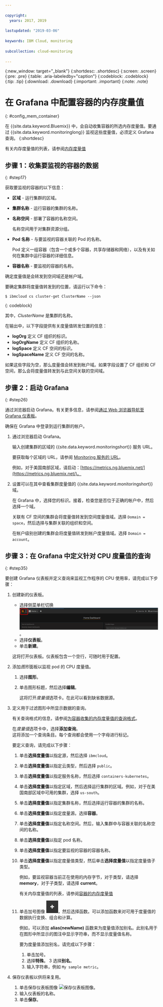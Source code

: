 ```yaml
---

copyright:
  years: 2017, 2019

lastupdated: "2019-03-06"

keywords: IBM Cloud, monitoring

subcollection: cloud-monitoring

---
```


{:new_window: target="_blank"}
{:shortdesc: .shortdesc}
{:screen: .screen}
{:pre: .pre}
{:table: .aria-labeledby="caption"}
{:codeblock: .codeblock}
{:tip: .tip}
{:download: .download}
{:important: .important}
{:note: .note}



# 在 Grafana 中配置容器的内存度量值
{: #config_mem_container}

在 {{site.data.keyword.Bluemix}} 中，会自动收集容器的所选内存度量值。要通过 {{site.data.keyword.monitoringlong}} 监视这些度量值，必须定义 Grafana 查询。
{:shortdesc}

有关内存度量值的列表，请参阅[内存度量值](/docs/services/cloud-monitoring/containers?topic=cloud-monitoring-monitoring_bmx_containers_ov#memory_metrics)


## 步骤 1：收集要监视的容器的数据
{: #step17}

获取要监视的容器的以下信息：

* **区域** - 运行集群的区域。
* **集群名称** - 运行容器的集群的名称。 
* **名称空间** - 部署了容器的名称空间。 

    名称空间用于对集群资源分组。
	
* **Pod 名称** - 与要监视的容器关联的 Pod 的名称。 

    Pod 定义一组容器（包含一个或多个容器，共享存储器和网络），以及有关如何在集群中运行容器的详细信息。
	
* **容器名称** - 要监视的容器的名称。

确定度量值是会转发到空间域还是帐户域。

要确定集群将度量值转发到的位置，请运行以下命令：

```
$ ibmcloud cs cluster-get ClusterName --json
```
{: codeblock}

其中，*ClusterName* 是集群的名称。

在输出中，以下字段提供有关度量值转发位置的信息：

* **logOrg** 定义 CF 组织的标识。
* **logOrgName** 定义 CF 组织的名称。
* **logSpace** 定义 CF 空间的标识。
* **logSpaceName** 定义 CF 空间的名称。

如果这些字段为空，那么度量值会转发到帐户域。如果字段设置了 CF 组织和 CF 空间，那么会将度量值转发到与此空间关联的空间域。

## 步骤 2：启动 Grafana
{: #step26}

通过浏览器启动 Grafana。有关更多信息，请参阅[通过 Web 浏览器导航至 Grafana 仪表板](/docs/services/cloud-monitoring/grafana?topic=cloud-monitoring-navigating_grafana#launch_grafana_from_browser)。

确保在 Grafana 中登录到运行集群的帐户。 

1. 通过浏览器启动 Grafana。 

    输入创建集群的区域的 {{site.data.keyword.monitoringshort}} 服务 URL。 
    
    要获取每个区域的 URL，请参阅 [Monitoring 服务的 URL](/docs/services/cloud-monitoring?topic=cloud-monitoring-monitoring_ov#region)。

    例如，对于美国南部区域，请启动：[https://metrics.ng.bluemix.net/](https://metrics.ng.bluemix.net/)。

2. 设置可以在其中查看集群度量值的 {{site.data.keyword.monitoringshort}} 域。

    在 Grafana 中，选择您的标识。接着，检查您是否位于正确的帐户中，然后选择一个域。

    关联有 CF 空间的集群会将度量值转发到空间度量值域。选择 `Domain = space`，然后选择与集群关联的组织和空间。

    在帐户级别创建的集群会将度量值转发到帐户度量值域。选择 `Domain = account`。




## 步骤 3：在 Grafana 中定义针对 CPU 度量值的查询
{: #step35}

要创建 Grafana 仪表板并定义查询来监视工作程序的 CPU 使用率，请完成以下步骤：

1. 创建新的仪表板。

    * 选择侧菜单栏切换 ![Grafana 侧菜单栏](images/grafana_settings.gif "Grafana 侧菜单栏")。
    * 选择**仪表板**。
    * 单击**新建**。

    这将打开仪表板。仪表板包含一个空行，可随时用于配置。

2. 添加*图形*面板以监视 pod 的 CPU 度量值。

    1. 选择**图形**。

    2. 单击图形标题，然后选择**编辑**。

        这将打开*度量值*选项卡。在此可以看到缺省数据源。

3. 定义用于过滤图形中所显示数据的查询。 

    有关查询格式的信息，请参阅[为容器收集的内存度量值的查询格式](/docs/services/cloud-monitoring/reference?topic=cloud-monitoring-metrics_format_containers#mem_containers)。

    在*度量值*选项卡中，选择**添加查询**。<br>这将添加一个查询条目。每个查询都会使用一个字母进行标记。
	
	要定义查询，请完成以下步骤：

    1. 单击**选择度量值**以指定源，然后选择 `ibmcloud`。
    
    2. 单击**选择度量值**以指定云类型，然后选择 `public`。
    
    3. 单击**选择度量值**以指定服务名称，然后选择 `containers-kubernetes`。
	
    4. 单击**选择度量值**以指定区域，然后选择运行集群的区域。例如，对于在美国南部区域中可用的集群，选择 `us-south`。
    
    5. 单击**选择度量值**以指定集群名称，然后选择运行容器的集群的名称。
		
	6. 单击**选择度量值**以指定度量源。选择**容器**。
		
	7. 单击**选择度量值**以指定名称空间。然后，输入集群中与容器关联的名称空间的名称。
		
	8. 单击**选择度量值**以指定 pod 名称。
	
	9. 单击**选择度量值**以指定要监视的容器的容器名称。
	
	10. 单击**选择度量值**以指定度量值类型，然后单击**选择度量值**以指定度量值子类型。
	
	    例如，要监视容器当前正在使用的内存字节，对于类型，请选择 **memory**，对于子类型，请选择 **current**。
	
	    有关内存度量值的列表，请参阅[容器的内存度量值](/docs/services/cloud-monitoring/containers?topic=cloud-monitoring-monitoring_bmx_containers_ov#memory_metrics) 
	
	11. 单击加号图像 ![“添加”图标](images/grafana_plus_image.gif "加号图像")，然后选择函数。可以添加函数来对可用于度量值的数据执行变换、组合和计算。

        例如，可以添加 **alias(newName)** 函数来为度量值添加别名。此别名用于在图形中所显示的图注中显示字符串，而不显示度量值名称。

        要为度量值添加别名，请完成以下步骤：

        1. 单击加号。
        2. 选择**特殊**。
        3 选择**别名**。
        4. 输入字符串，例如 `My sample metric`。

4. 保存仪表板以供将来复用。

    1. 单击保存仪表板图像 ![保存仪表板图像](images/grafana_save_image.gif "保存仪表板图像")。
    2. 输入仪表板的名称。
    3. 单击**保存**。

	

